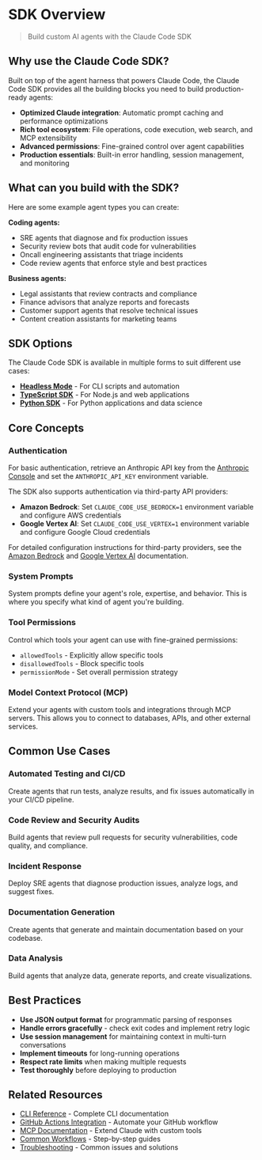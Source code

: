 # SDK Overview

> Build custom AI agents with the Claude Code SDK

## Why use the Claude Code SDK?

Built on top of the agent harness that powers Claude Code, the Claude Code SDK provides all the building blocks you need to build production-ready agents:

* **Optimized Claude integration**: Automatic prompt caching and performance optimizations
* **Rich tool ecosystem**: File operations, code execution, web search, and MCP extensibility
* **Advanced permissions**: Fine-grained control over agent capabilities
* **Production essentials**: Built-in error handling, session management, and monitoring

## What can you build with the SDK?

Here are some example agent types you can create:

**Coding agents:**

* SRE agents that diagnose and fix production issues
* Security review bots that audit code for vulnerabilities
* Oncall engineering assistants that triage incidents
* Code review agents that enforce style and best practices

**Business agents:**

* Legal assistants that review contracts and compliance
* Finance advisors that analyze reports and forecasts
* Customer support agents that resolve technical issues
* Content creation assistants for marketing teams

## SDK Options

The Claude Code SDK is available in multiple forms to suit different use cases:

* **[Headless Mode](/en/docs/claude-code/sdk/sdk-headless)** - For CLI scripts and automation
* **[TypeScript SDK](/en/docs/claude-code/sdk/sdk-typescript)** - For Node.js and web applications
* **[Python SDK](/en/docs/claude-code/sdk/sdk-python)** - For Python applications and data science

## Core Concepts

### Authentication

For basic authentication, retrieve an Anthropic API key from the [Anthropic Console](https://console.anthropic.com/) and set the `ANTHROPIC_API_KEY` environment variable.

The SDK also supports authentication via third-party API providers:

* **Amazon Bedrock**: Set `CLAUDE_CODE_USE_BEDROCK=1` environment variable and configure AWS credentials
* **Google Vertex AI**: Set `CLAUDE_CODE_USE_VERTEX=1` environment variable and configure Google Cloud credentials

For detailed configuration instructions for third-party providers, see the [Amazon Bedrock](/en/docs/claude-code/amazon-bedrock) and [Google Vertex AI](/en/docs/claude-code/google-vertex-ai) documentation.

### System Prompts

System prompts define your agent's role, expertise, and behavior. This is where you specify what kind of agent you're building.

### Tool Permissions

Control which tools your agent can use with fine-grained permissions:

* `allowedTools` - Explicitly allow specific tools
* `disallowedTools` - Block specific tools
* `permissionMode` - Set overall permission strategy

### Model Context Protocol (MCP)

Extend your agents with custom tools and integrations through MCP servers. This allows you to connect to databases, APIs, and other external services.

## Common Use Cases

### Automated Testing and CI/CD

Create agents that run tests, analyze results, and fix issues automatically in your CI/CD pipeline.

### Code Review and Security Audits

Build agents that review pull requests for security vulnerabilities, code quality, and compliance.

### Incident Response

Deploy SRE agents that diagnose production issues, analyze logs, and suggest fixes.

### Documentation Generation

Create agents that generate and maintain documentation based on your codebase.

### Data Analysis

Build agents that analyze data, generate reports, and create visualizations.

## Best Practices

* **Use JSON output format** for programmatic parsing of responses
* **Handle errors gracefully** - check exit codes and implement retry logic
* **Use session management** for maintaining context in multi-turn conversations
* **Implement timeouts** for long-running operations
* **Respect rate limits** when making multiple requests
* **Test thoroughly** before deploying to production

## Related Resources

* [CLI Reference](/en/docs/claude-code/cli-reference) - Complete CLI documentation
* [GitHub Actions Integration](/en/docs/claude-code/github-actions) - Automate your GitHub workflow
* [MCP Documentation](/en/docs/claude-code/mcp) - Extend Claude with custom tools
* [Common Workflows](/en/docs/claude-code/common-workflows) - Step-by-step guides
* [Troubleshooting](/en/docs/claude-code/troubleshooting) - Common issues and solutions

